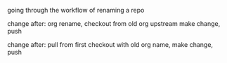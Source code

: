 going through the workflow of renaming a repo

change after:
org rename,
checkout from old org upstream
make change,
push

change after:
pull from first checkout with old org name,
make change,
push

